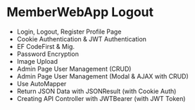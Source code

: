 # MemberWebApp Logout 
- Login, Logout, Register Profile Page
- Cookie Authentication & JWT Authentication
- EF CodeFirst & Mig.
- Password Encryption
- Image Upload 
- Admin Page User Management (CRUD)
- Admin Page User Management (Modal & AJAX with CRUD) 
- Use AutoMapper 
- Return JSON Data with JSONResult (with Cookie Auth)
- Creating API Controller with JWTBearer (with JWT Token)
